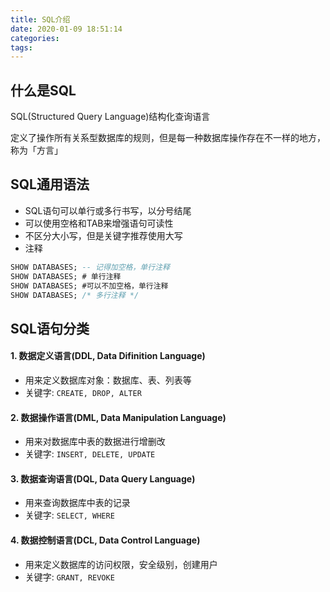 ```yaml
---
title: SQL介绍
date: 2020-01-09 18:51:14
categories: 
tags:
---
```

## 什么是SQL
SQL(Structured Query Language)结构化查询语言

定义了操作所有关系型数据库的规则，但是每一种数据库操作存在不一样的地方，称为「方言」

## SQL通用语法
- SQL语句可以单行或多行书写，以分号结尾
- 可以使用空格和TAB来增强语句可读性
- 不区分大小写，但是关键字推荐使用大写
- 注释
```sql
SHOW DATABASES; -- 记得加空格，单行注释
SHOW DATABASES; # 单行注释
SHOW DATABASES; #可以不加空格，单行注释
SHOW DATABASES; /* 多行注释 */
```

## SQL语句分类
#### 1. 数据定义语言(DDL, Data Difinition Language)
+ 用来定义数据库对象：数据库、表、列表等
+ 关键字: `CREATE, DROP, ALTER`

#### 2. 数据操作语言(DML, Data Manipulation Language)
+ 用来对数据库中表的数据进行增删改
+ 关键字: `INSERT, DELETE, UPDATE`

#### 3. 数据查询语言(DQL, Data Query Language)
+ 用来查询数据库中表的记录
+ 关键字: `SELECT, WHERE`

#### 4. 数据控制语言(DCL, Data Control Language)
+ 用来定义数据库的访问权限，安全级别，创建用户
+ 关键字: `GRANT, REVOKE`
